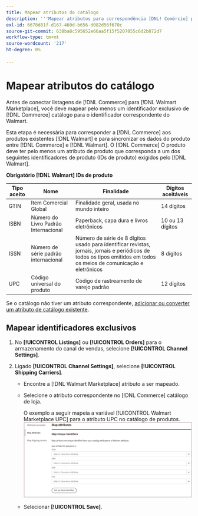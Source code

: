 ```yaml
---
title: Mapear atributos do catálogo
description: '''Mapear atributos para correspondência [DNL! Comércio] produtos para produtos existentes [!DNL Walmart Marketplace] listagens e sincronização de dados entre [!DNL Channel Manager] e [!DNL Walmart]."'
exl-id: 6678d81f-d167-460d-b656-d082d56f670c
source-git-commit: 638ba8c595652e66aa5f15f5207855c6d2b872d7
workflow-type: tm+mt
source-wordcount: '217'
ht-degree: 0%

---
```


# Mapear atributos do catálogo

Antes de conectar listagens de [!DNL Commerce] para [!DNL Walmart Marketplace], você deve mapear pelo menos um identificador exclusivo de [!DNL Commerce] catálogo para o identificador correspondente do Walmart.

Esta etapa é necessária para corresponder a [!DNL Commerce] aos produtos existentes [!DNL Walmart] e para sincronizar os dados do produto entre [!DNL Commerce] e [!DNL Walmart]. O [!DNL Commerce] O produto deve ter pelo menos um atributo de produto que corresponda a um dos seguintes identificadores de produto (IDs de produto) exigidos pelo [!DNL Walmart].

**Obrigatório [!DNL Walmart] IDs de produto**

| **Tipo aceito** | **Nome** | **Finalidade** | **Dígitos aceitáveis** |
|-------------------|--------------------------------------|--------------------------------------------------------------------------------------------------------------------------------------------------|-----------------------|
| GTIN | Item Comercial Global | Finalidade geral, usada no mundo inteiro | 14 dígitos |
| ISBN | Número do Livro Padrão Internacional | Paperback, capa dura e livros eletrônicos | 10 ou 13 dígitos |
| ISSN | Número de série padrão internacional | Número de série de 8 dígitos usado para identificar revistas, jornais, jornais e periódicos de todos os tipos emitidos em todos os meios de comunicação e eletrônicos | 8 dígitos |
| UPC | Código universal do produto | Código de rastreamento de varejo padrão | 12 dígitos |

Se o catálogo não tiver um atributo correspondente, [adicionar ou converter um atributo de catálogo existente](https://docs.magento.com/user-guide/catalog/product-attributes.html).

## Mapear identificadores exclusivos

1. No **[!UICONTROL Listings]** ou **[!UICONTROL Orders]** para o armazenamento do canal de vendas, selecione **[!UICONTROL Channel Settings]**.

1. Ligado **[!UICONTROL Channel Settings]**, selecione **[!UICONTROL Shipping Carriers]**.

   - Encontre a [!DNL Walmart Marketplace] atributo a ser mapeado.

   - Selecione o atributo correspondente no [!DNL Commerce] catálogo de loja.

      O exemplo a seguir mapeia a variável [!UICONTROL Walmart Marketplace UPC] para o atributo UPC no catálogo de produtos.
   ![Mapear atributos para critérios de correspondência do produto](assets/products-map-attributes-for-match.png)

   - Selecionar **[!UICONTROL Save]**.


